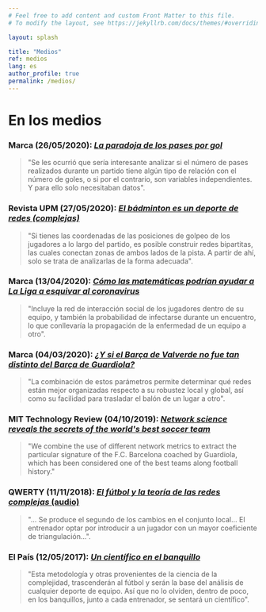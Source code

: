 ```yaml
---
# Feel free to add content and custom Front Matter to this file.
# To modify the layout, see https://jekyllrb.com/docs/themes/#overriding-theme-defaults

layout: splash

title: "Medios"
ref: medios
lang: es
author_profile: true
permalink: /medios/
---
```


# En los medios

### Marca (26/05/2020): [*La paradoja de los pases por gol*](https://www.marca.com/futbol/laboratorio-datos/2020/05/26/5ec8cc9de2704ee13b8b4628.html)
> "Se les ocurrió que sería interesante analizar si el número de pases realizados durante un partido tiene algún tipo de relación con el número de goles, o si por el contrario, son variables independientes. Y para ello solo necesitaban datos".

### Revista UPM (27/05/2020): [*El bádminton es un deporte de redes (complejas)*](https://www.upm.es/?id=e244d6cf8da42710VgnVCM10000009c7648a____&prefmt=articulo&fmt=detail)
> "Si tienes las coordenadas de las posiciones de golpeo de los jugadores a lo largo del partido, es posible construir redes bipartitas, las cuales conectan zonas de ambos lados de la pista. A partir de ahí, solo se trata de analizarlas de la forma adecuada".

### Marca (13/04/2020): [*Cómo las matemáticas podrían ayudar a La Liga a esquivar al coronavirus*](https://www.marca.com/futbol/laboratorio-datos/2020/04/13/5e9419bce2704e31668b4590.html)
> "Incluye la red de interacción social de los jugadores dentro de su equipo, y también la probabilidad de infectarse durante un encuentro, lo que conllevaría la propagación de la enfermedad de un equipo a otro".

### Marca (04/03/2020): [*¿Y si el Barça de Valverde no fue tan distinto del Barça de Guardiola?*](https://www.marca.com/futbol/barcelona/2020/03/04/5e5e4ac3268e3ea3158b4615.html)
> "La combinación de estos parámetros permite determinar qué redes están mejor organizadas respecto a su robustez local y global, así como su facilidad para trasladar el balón de un lugar a otro".

### MIT Technology Review (04/10/2019): [*Network science reveals the secrets of the world's best soccer team*](https://www.technologyreview.com/2019/10/04/75376/network-science-reveals-the-secrets-of-the-worlds-best-soccer-team/)
> "We combine the use of different network metrics to extract the particular signature of the F.C. Barcelona coached by Guardiola, which has been considered one of the best teams along football history."

### QWERTY (11/11/2018): [*El fútbol y la teoría de las redes complejas* (audio)](https://www.ivoox.com/164-el-futbol-teoria-redes-audios-mp3_rf_29980213_1.html)
> "... Se produce el segundo de los cambios en el conjunto local... El entrenador optar por introducir a un jugador con un mayor coeficiente de triangulación...".

### El País (12/05/2017): [*Un científico en el banquillo*](https://elpais.com/elpais/2017/05/11/ciencia/1494513898_937273.html)
> "Esta metodología y otras provenientes de la ciencia de la complejidad, trascenderán al fútbol y serán la base del análisis de cualquier deporte de equipo. Así que no lo olviden, dentro de poco, en los banquillos, junto a cada entrenador, se sentará un científico".